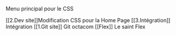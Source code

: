 Menu principal pour le CSS

[[2.Dev site]]Modification CSS pour la Home Page
[[3.Intégration]] Intégration
[[1.Git site]] Git octacom 
[[Flex]] Le saint Flex